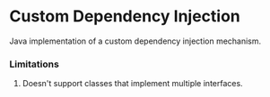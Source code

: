 # Custom Dependency Injection

Java implementation of a custom dependency injection mechanism.

### Limitations

1. Doesn't support classes that implement multiple interfaces.
